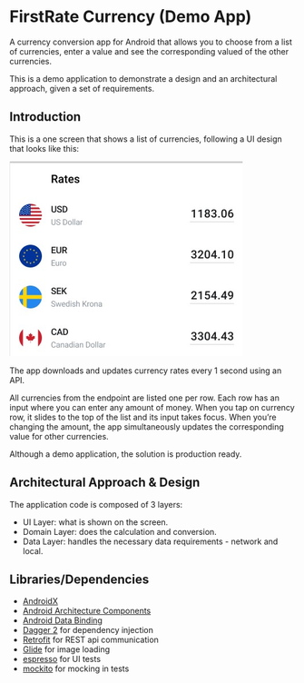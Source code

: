 FirstRate Currency (Demo App)
=========================
A currency conversion app for Android that allows you to choose from a list of currencies, enter a value and see the corresponding valued of the other currencies. 

This is a demo application to demonstrate a design and an architectural approach, given a set of requirements.  

Introduction
------------
This is a one screen that shows a list of currencies, following a UI design that looks like this:

![UI Design Specification](artwork/ui-design-specification.jpg "How the UI should look like")

The app downloads and updates currency rates every 1 second using an API.

All currencies from the endpoint are listed one per row. Each row has an input where you can enter any amount of money.
When you tap on currency row, it slides to the top of the list and its input takes focus.
When you’re changing the amount, the app simultaneously updates the corresponding value for other currencies.

Although a demo application, the solution is production ready.

Architectural Approach & Design
---------
The application code is composed of 3 layers:

* UI Layer: what is shown on the screen.
* Domain Layer: does the calculation and conversion.
* Data Layer: handles the necessary data requirements - network and local.

Libraries/Dependencies
--------------
* [AndroidX][androidx]
* [Android Architecture Components][arch]
* [Android Data Binding][data-binding]
* [Dagger 2][dagger2] for dependency injection
* [Retrofit][retrofit] for REST api communication
* [Glide][glide] for image loading
* [espresso][espresso] for UI tests
* [mockito][mockito] for mocking in tests


[androidx]: https://developer.android.com/jetpack/androidx
[arch]: https://developer.android.com/arch
[data-binding]: https://developer.android.com/topic/libraries/data-binding/index.html
[espresso]: https://google.github.io/android-testing-support-library/docs/espresso/
[dagger2]: https://google.github.io/dagger
[retrofit]: http://square.github.io/retrofit
[glide]: https://github.com/bumptech/glide
[mockito]: http://site.mockito.org

